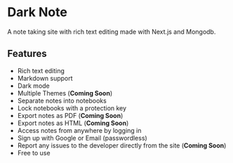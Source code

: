 # Dark Note

A note taking site with rich text editing made with Next.js and Mongodb.

## Features

- Rich text editing
- Markdown support
- Dark mode
- Multiple Themes (**Coming Soon**)
- Separate notes into notebooks
- Lock notebooks with a protection key
- Export notes as PDF (**Coming Soon**)
- Export notes as HTML (**Coming Soon**)
- Access notes from anywhere by logging in
- Sign up with Google or Email (passwordless)
- Report any issues to the developer directly from the site (**Coming Soon**)
- Free to use
